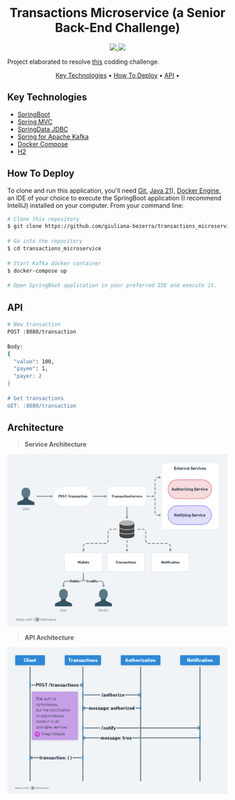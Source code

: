 <h1 align="center">Transactions Microservice (a Senior Back-End Challenge)</h1>
<p align="center">
  <a href="https://www.linkedin.com/in/thiago-salgado-3a1174200/">
    <img src="https://img.shields.io/badge/LinkedIn-blue" />
  </a>
  <a href="https://medium.com/@salgadoth">
    <img src="https://img.shields.io/badge/medium-black" />
  </a>
</p>


Project elaborated to resolve <a href="https://github.com/PicPay/picpay-desafio-backend?tab=readme-ov-file">this</a> codding challenge.

<p align="center">
  <a href="#key-technologies">Key Technologies</a> •
  <a href="#how-to-deploy">How To Deploy</a> •
  <a href="#api">API</a> •
</p>

## Key Technologies

* <a href="https://docs.spring.io/spring-boot/docs/current/reference/htmlsingle/">SpringBoot</a>
* <a href="https://docs.spring.io/spring-framework/reference/web/webmvc.htm">Spring MVC</a>
* <a href="https://docs.spring.io/spring-data/jdbc/docs/2.4.18/reference/html/">SpringData JDBC</a>
* <a href="https://spring.io/projects/spring-kafka">Spring for Apache Kafka</a>
* <a href="https://docs.docker.com/compose/">Docker Compose</a>
* <a href="https://www.h2database.com/html/tutorial.html">H2</a>

## How To Deploy

To clone and run this application, you'll need [Git](https://git-scm.com), [Java 21](https://www.oracle.com/au/java/technologies/downloads/)), [Docker Engine](https://docs.docker.com/engine/install/), an IDE of your choice to execute the SpringBoot application (I recommend IntelliJ) installed on your computer. From your command line:

```bash
# Clone this repository
$ git clone https://github.com/giuliana-bezerra/transactions_microservice.git

# Go into the repository
$ cd transactions_microservice

# Start Kafka docker container
$ docker-compose up

# Open SpringBoot application in your preferred IDE and execute it.
```

## API
```bash
# New transaction
POST :8080/transaction

Body:
{
  "value": 100,
  "payee": 1,
  "payer: 2
}

# Get transactions
GET: :8080/transaction
```

## Architecture
> **Service Architecture**
<img src="https://github.com/salgadoth/transactions_microservice/blob/master/.github/Service%20Architecture.png" />

> **API Architecture**
<img src="https://github.com/salgadoth/transactions_microservice/blob/master/.github/API%20Architecture.png" />
